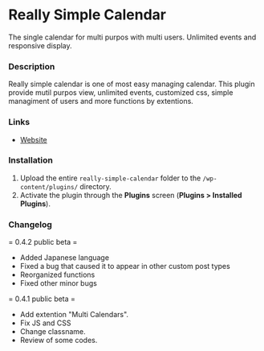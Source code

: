 # Really Simple Calendar

The single calendar for multi purpos with multi users. Unlimited events and responsive display. 

### Description

Really simple calendar is one of most easy managing calendar. This plugin provide mutil purpos view, unlimited events, customized css, simple managiment of users and more functions by extentions.

### Links
* [Website](https://note.com/sandman_jp/m/m0657144dd8fb)

### Installation

1. Upload the entire `really-simple-calendar` folder to the `/wp-content/plugins/` directory.
1. Activate the plugin through the **Plugins** screen (**Plugins > Installed Plugins**).

### Changelog

= 0.4.2 public beta =
- Added Japanese language
- Fixed a bug that caused it to appear in other custom post types
- Reorganized functions
- Fixed other minor bugs

= 0.4.1 public beta =
- Add extention "Multi Calendars".
- Fix JS and CSS
- Change classname.
- Review of some codes.
